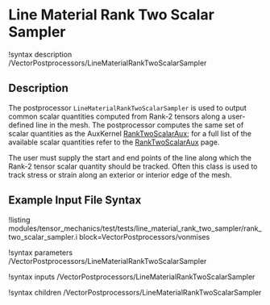 # Line Material Rank Two Scalar Sampler

!syntax description /VectorPostprocessors/LineMaterialRankTwoScalarSampler

## Description

The postprocessor `LineMaterialRankTwoScalarSampler` is used to output common scalar quantities computed from Rank-2 tensors along a user-defined line in the mesh.
The postprocessor computes the same set of scalar quantities as the AuxKernel [RankTwoScalarAux](/AuxKernels/tensor_mechanics/RankTwoScalarAux.md); for a full list of the available scalar quantities refer to the [RankTwoScalarAux](/AuxKernels/tensor_mechanics/RankTwoScalarAux.md) page.

The user must supply the start and end points of the line along which the Rank-2 tensor scalar quantity should be tracked.
Often this class is used to track stress or strain along an exterior or interior edge of the mesh.

## Example Input File Syntax

!listing modules/tensor_mechanics/test/tests/line_material_rank_two_sampler/rank_two_scalar_sampler.i block=VectorPostprocessors/vonmises

!syntax parameters /VectorPostprocessors/LineMaterialRankTwoScalarSampler

!syntax inputs /VectorPostprocessors/LineMaterialRankTwoScalarSampler

!syntax children /VectorPostprocessors/LineMaterialRankTwoScalarSampler
